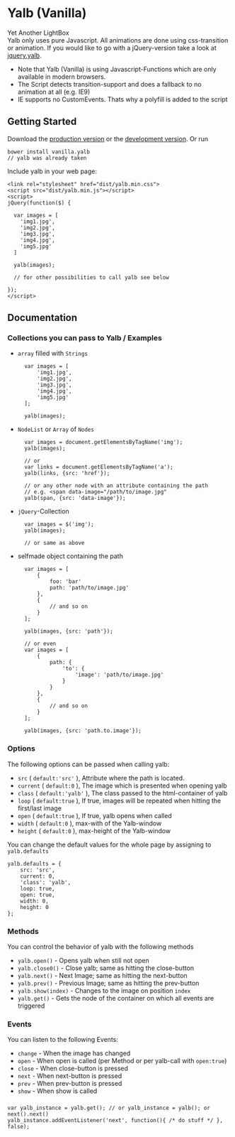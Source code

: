 # Yalb (Vanilla)

Yet Another LightBox  
Yalb only uses pure Javascript. All animations are done using css-transition or animation.
If you would like to go with a jQuery-version take a look at [jquery.yalb][jqueryyalb].

- Note that Yalb (Vanilla) is using Javascript-Functions which are only available in modern browsers.  
- The Script detects transition-support and does a fallback to no animation at all (e.g. IE9)
- IE supports no CustomEvents. Thats why a polyfill is added to the script

[jqueryyalb]: https://github.com/Fuzzyma/jquery.yalb

## Getting Started
Download the [production version][min] or the [development version][max].
Or run 
	
	bower install vanilla.yalb
	// yalb was already taken

[min]: https://raw.githubusercontent.com/Fuzzyma/yalb/master/dist/yalb.min.js
[max]: https://raw.githubusercontent.com/Fuzzyma/yalb/master/dist/yalb.js

Include yalb in your web page:

    <link rel="stylesheet" href="dist/yalb.min.css">
	<script src="dist/yalb.min.js"></script>
	<script>
	jQuery(function($) {
	
	  var images = [
	    'img1.jpg',
	    'img2.jpg',
	    'img3.jpg',
	    'img4.jpg',
	    'img5.jpg'
	  ]

	  yalb(images);

      // for other possibilities to call yalb see below

	});
	</script>

## Documentation

### Collections you can pass to Yalb / Examples

- `array` filled with `Strings`

		var images = [
			'img1.jpg',
			'img2.jpg',
			'img3.jpg',
			'img4.jpg',
			'img5.jpg'
		];
		
		yalb(images);

- `NodeList` or `Array` of `Nodes`

		var images = document.getElementsByTagName('img');
        yalb(images);

		// or
		var links = document.getElementsByTagName('a');
		yalb(links, {src: 'href'});

        // or any other node with an attribute containing the path
        // e.g. <span data-image="/path/to/image.jpg"
        yalb(span, {src: 'data-image'});

- `jQuery`-Collection

		var images = $('img');
		yalb(images);

		// or same as above


- selfmade object containing the path

		var images = [
			{
				foo: 'bar'
				path: 'path/to/image.jpg'
			}, 
			{
				// and so on
			}
		];

		yalb(images, {src: 'path'});

		// or even
		var images = [
			{
				path: {
					'to': {
						'image': 'path/to/image.jpg'
					}
				}
			},
			{
				// and so on
			}
		];

		yalb(images, {src: 'path.to.image'});

### Options

The following options can be passed when calling yalb:

- `src` ( `default:'src'` ), Attribute where the path is located.
- `current` ( `default:0` ), The image which is presented when opening yalb
- `class` ( `default:'yalb'` ), The class passed to the html-container of yalb
- `loop` ( `default:true` ), If true, images will be repeated when hitting the first/last image
- `open` ( `default:true` ), If true, yalb opens when called
- `width` ( `default:0` ), max-with of the Yalb-window
- `height` ( `default:0` ), max-height of the Yalb-window

You can change the default values for the whole page by assigning to `yalb.defaults`

    yalb.defaults = {
        src: 'src',
        current: 0,
        'class': 'yalb',
        loop: true,
        open: true,
        width: 0,
        height: 0
    };

### Methods

You can control the behavior of yalb with the following methods

- `yalb.open()` - Opens yalb when still not open
- `yalb.close0()` - Close yalb; same as hitting the close-button
- `yalb.next()` - Next Image; same as hitting the next-button
- `yalb.prev()` - Previous Image; same as hitting the prev-button
- `yalb.show(index)` - Changes to the image on position `index`
- `yalb.get()` - Gets the node of the container on which all events are triggered

### Events

You can listen to the following Events:

- `change` - When the image has changed
- `open` - When open is called (per Method or per yalb-call with `open:true`)
- `close` - When close-button is pressed
- `next` - When next-button is pressed
- `prev` - When prev-button is pressed
- `show` - When show is called
###
    var yalb_instance = yalb.get(); // or yalb_instance = yalb(); or next().next()
    yalb_instance.addEventListener('next', function(){ /* do stuff */ }, false);
